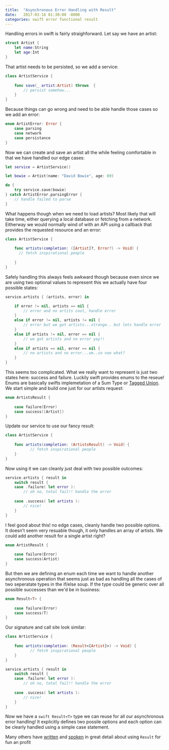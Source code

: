 ```yaml
---
title:  "Asynchronous Error Handling with Result"
date:   2017-03-16 01:30:00 -0800
categories: swift error functional result
---
```


Handling errors in swift is fairly straighforward.  Let say we have an artist:

```swift
struct Artist {
    let name:String
    let age:Int
}
```

That artist needs to be persisted, so we add a service:

```swift
class ArtistService {
    
    func save(_ artist:Artist) throws  {
        // persist somehow...       
    }
}
```

Because things can go wrong and need to be able handle those cases so we add an error:

```swift
enum ArtistError: Error {
    case parsing
    case network
    case persistance
}
```

Now we can create and save an artist all the while feeling comfortable in that we have handled our edge cases:

```swift
let service = ArtistService()

let bowie = Artist(name: "David Bowie", age: 69)

do {
    try service.save(bowie)
} catch ArtistError.parsingError {
    // handle failed to parse
}
```

What happens though when we need to load artists?  Most likely that will take time, either querying a local database or fetching from a network.  Eitherway we would normally wind of with an API using a callback that provides the requested resource and an error:

```swift
class ArtistService {
    
    func artists(completion: ([Artist]?, Error?) -> Void) {
      // fetch inspirational people   
        
    }
}
```

Safely handling this always feels awkward though because even since we are using two optional values to represent this we actually have four possible states:

```swift
service.artists { (artists, error) in

    if error != nil, artists == nil {
        // error and no artits cool, handle error
    }
    else if error != nil, artists != nil {
        // error but we got artists...strange.. but lets handle error
    }
    else if artists != nil, error == nil {
        // we got artists and no error yay!!
    }
    else if artists == nil, error == nil {
        // no artists and no error...um..so now what?
    }
}
```

This seems too complicated.  What we really want to represent is just two states here: success and failure.  Luckily swift provides enums to the reseue!  Enums are basically swifts implemetation of a Sum Type or [Tagged Union](https://en.wikipedia.org/wiki/Tagged_union).  We start simple and build one just for our artists request:

```swift
enum ArtistsResult {
    
    case failure(Error)
    case success([Artist])
}
```

Update our service to use our fancy result:

```swift
class ArtistService {
    
    func artists(completion: (ArtistsResult) -> Void) {
           // fetch inspirational people   
    }
}
```

Now using it we can cleanly just deal with two possible outcomes:

```swift
service.artists { result in
    switch result {
    case .failure( let error ):
        // oh no, total fail!! handle the error
        
    case .success( let artists ):
        // nice!
    }
}
```

I feel good about this! no edge cases, cleanly handle two possible options.  It doesn't seem very resuable though, it only handles an array of artists.  We could add another result for a single artist right?

```swift
enum ArtistResult {
    
    case failure(Error)
    case success(Artist)
}
```

But then we are defining an enum each time we want to handle another asynchronous operation that seems just as bad as handling all the cases of two seperatate types in the if/else soup.  If the type could be generic over all possible successes than we'd be in business:

```swift
enum Result<T> {
    
    case failure(Error)
    case success(T)
}
```

Our signature and call site look similar:

```swift
class ArtistService {
    
    func artists(completion: (Result<[Artist]>) -> Void) {
           // fetch inspirational people   
    }
}

service.artists { result in
    switch result {
    case .failure( let error ):
        // oh no, total fail!! handle the error
        
    case .success( let artists ):
        // nice!
    }
}
```

Now we have a ```swift Result<T>``` type we can reuse for all our asynchronous error handling!  It explicitly defines two possile options and each option can be clearly handled using a simple case statement.

Many others have [written](https://www.cocoawithlove.com/blog/2016/08/21/result-types-part-one.html) and [spoken](http://2014.funswiftconf.com/speakers/john.html) in great detail about using ```Result``` for fun an profit


